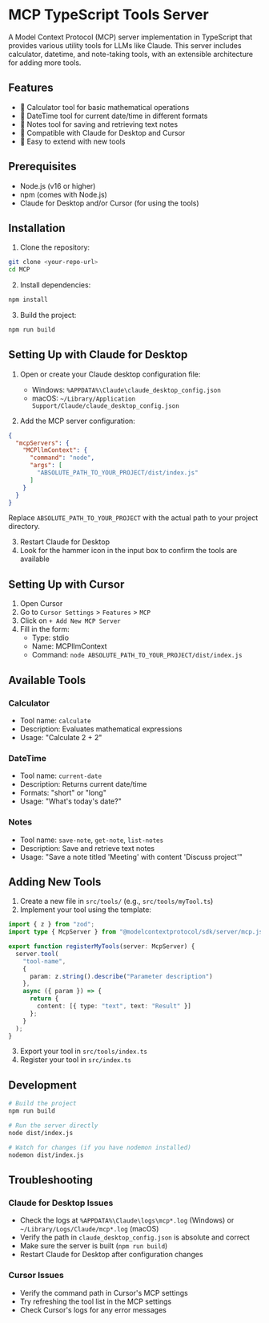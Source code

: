 # MCP TypeScript Tools Server

A Model Context Protocol (MCP) server implementation in TypeScript that provides various utility tools for LLMs like Claude. This server includes calculator, datetime, and note-taking tools, with an extensible architecture for adding more tools.

## Features

- 🧮 Calculator tool for basic mathematical operations
- 📅 DateTime tool for current date/time in different formats
- 📝 Notes tool for saving and retrieving text notes
- 🔌 Compatible with Claude for Desktop and Cursor
- 🚀 Easy to extend with new tools

## Prerequisites

- Node.js (v16 or higher)
- npm (comes with Node.js)
- Claude for Desktop and/or Cursor (for using the tools)

## Installation

1. Clone the repository:
```bash
git clone <your-repo-url>
cd MCP
```

2. Install dependencies:
```bash
npm install
```

3. Build the project:
```bash
npm run build
```

## Setting Up with Claude for Desktop

1. Open or create your Claude desktop configuration file:
   - Windows: `%APPDATA%\Claude\claude_desktop_config.json`
   - macOS: `~/Library/Application Support/Claude/claude_desktop_config.json`

2. Add the MCP server configuration:
```json
{
  "mcpServers": {
    "MCPllmContext": {
      "command": "node",
      "args": [
        "ABSOLUTE_PATH_TO_YOUR_PROJECT/dist/index.js"
      ]
    }
  }
}
```
Replace `ABSOLUTE_PATH_TO_YOUR_PROJECT` with the actual path to your project directory.

3. Restart Claude for Desktop
4. Look for the hammer icon in the input box to confirm the tools are available

## Setting Up with Cursor

1. Open Cursor
2. Go to `Cursor Settings` > `Features` > `MCP`
3. Click on `+ Add New MCP Server`
4. Fill in the form:
   - Type: stdio
   - Name: MCPllmContext
   - Command: `node ABSOLUTE_PATH_TO_YOUR_PROJECT/dist/index.js`

## Available Tools

### Calculator
- Tool name: `calculate`
- Description: Evaluates mathematical expressions
- Usage: "Calculate 2 + 2"

### DateTime
- Tool name: `current-date`
- Description: Returns current date/time
- Formats: "short" or "long"
- Usage: "What's today's date?"

### Notes
- Tool name: `save-note`, `get-note`, `list-notes`
- Description: Save and retrieve text notes
- Usage: "Save a note titled 'Meeting' with content 'Discuss project'"

## Adding New Tools

1. Create a new file in `src/tools/` (e.g., `src/tools/myTool.ts`)
2. Implement your tool using the template:
```typescript
import { z } from "zod";
import type { McpServer } from "@modelcontextprotocol/sdk/server/mcp.js";

export function registerMyTools(server: McpServer) {
  server.tool(
    "tool-name",
    { 
      param: z.string().describe("Parameter description") 
    },
    async ({ param }) => {
      return {
        content: [{ type: "text", text: "Result" }]
      };
    }
  );
}
```
3. Export your tool in `src/tools/index.ts`
4. Register your tool in `src/index.ts`

## Development

```bash
# Build the project
npm run build

# Run the server directly
node dist/index.js

# Watch for changes (if you have nodemon installed)
nodemon dist/index.js
```

## Troubleshooting

### Claude for Desktop Issues
- Check the logs at `%APPDATA%\Claude\logs\mcp*.log` (Windows) or `~/Library/Logs/Claude/mcp*.log` (macOS)
- Verify the path in `claude_desktop_config.json` is absolute and correct
- Make sure the server is built (`npm run build`)
- Restart Claude for Desktop after configuration changes

### Cursor Issues
- Verify the command path in Cursor's MCP settings
- Try refreshing the tool list in the MCP settings
- Check Cursor's logs for any error messages

